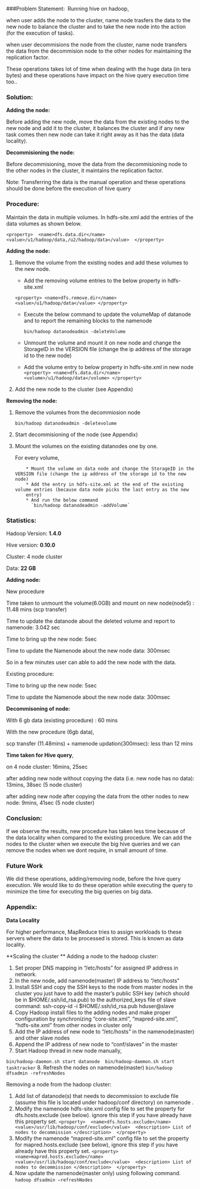###﻿Problem Statement:
﻿
Running hive on hadoop,

   when user adds the node to the cluster, name node trasfers the data to the new node to balance the cluster and to take the new node into the action (for the execution of tasks). 
   
  when user decommisions the node from the cluster, name node transfers the data from the decommision node to the other nodes for maintaining the replication factor.
  
 These operations takes lot of time when dealing with the huge data (in tera bytes) and these operations have impact on the hive query execution time too..

### Solution:

**Adding the node:**

 Before adding the new node, move the data from the existing nodes to the new node and add it to the cluster, it balances the cluster and if any new task comes then new node can take it right away as it has the data (data locality).
 
**Decommisioning the node:**

 Before decommisioning, move the data from the decommisioning node to the other nodes in the cluster, it maintains the replication factor.

Note: Transferring the data is the manual operation and these operations should be done before the execution of hive query

### Procedure:

Maintain the data in multiple volumes. In hdfs-site.xml add the entries of the data volumes as shown below.

`<property> 
  <name>dfs.data.dir</name> 
  <value>/u1/hadoop/data,/u2/hadoop/data</value> 
</property>`

**Adding the node:**

1. Remove the volume from the existing nodes and add these volumes to the new node.
	* Add the removing volume entries to the below property in hdfs-site.xml 
	
	`<property>
     <name>dfs.remove.dir</name>
     <value>/u1/hadoop/data</value>
	</property>`
   * Execute the below command to update the volumeMap of datanode and to report the remaining  blocks to the namenode
   
	  `bin/hadoop datanodeadmin -deleteVolume`
   * Unmount the volume and mount it on new node and change the StorageID in the VERSION file (change the ip address of the storage id to the new node)
   * Add the volume entry to below property in hdfs-site.xml in new node
     `<property>
        <name>dfs.data.dir</name>
        <volume>/u1/hadoop/data</volume>
      </property>`
2. Add the new node to the cluster (see Appendix)

**Removing the node:**
1. Remove the volumes from the decommiosion node 

   `bin/hadoop datanodeadmin -deletevolume`
2. Start decommisioning of the node (see Appendix)
3. Mount the volumes on the existing datanodes one by one.

	For every volume,

           * Mount the volume on data node and change the StorageID in the VERSION file (change the ip address of the storage id to the new node)
           * Add the entry in hdfs-site.xml at the end of the existing volume entries (because data node picks the last entry as the new
           entry)
           * And run the below command
             `bin/hadoop datanodeadmin -addVolume`

### Statistics:
Hadoop Version: **1.4.0**

Hive version: **0.10.0**

Cluster: 4 node cluster

Data: **22 GB**

**Adding node:**

New procedure

Time taken to unmount the volume(6.0GB) and mount on new node(node5) : 11.48 mins (scp transfer)

Time to update the datanode about the deleted volume and report to namenode:  3.042 sec

Time to bring up the new node:  5sec

Time to update the Namenode about the new node data:  300msec

So in a few minutes user can able to add the new node with the data.

Existing procedure:

Time to bring up the new node:  5sec

Time to update the Namenode about the new node data:  300msec

**Decommisoning of node:**

With 6 gb data (existing procedure) :  60 mins

With the new procedure (6gb data), 

scp transfer (11.48mins) + namenode updation(300msec): less than 12 mins 

**Time taken for Hive query**,

 on 4 node cluster: 16mins, 25sec
 
after adding new node without copying the data (i.e. new node has no data): 13mins, 38sec  (5 node cluster)

after adding new node after copying the data from the other nodes to new node: 9mins, 41sec (5 node cluster)


### Conclusion:
If we observe the results, new procedure has taken less time because of the data locality when compared to the existing procedure. We can add the nodes to the cluster when we execute the big hive queries and we can remove the nodes when we dont require, in small amount of time.


### Future Work
We did these operations, adding/removing node,  before the hive query execution. We would like to do these operation while executing the query to minimize the time for executing the big queries on big data.
    



### Appendix:
**Data Locality**

 For higher performance, MapReduce tries to assign workloads to these servers where the data to be processed is stored. This is known as data locality.
 
**Scaling the cluster **
Adding a node to the hadoop cluster: 
1. Set proper DNS mapping in “/etc/hosts” for assigned IP address in network. 
2. In the new node, add namenode(master) IP address to “/etc/hosts” 
3. Install SSH and copy the SSH keys to the node from master nodes in the cluster 
	you just have to add the master’s public SSH key (which should be in $HOME/.ssh/id\_rsa.pub) to the authorized\_keys file of slave 
   command: ssh-copy-id -i $HOME/.ssh/id_rsa.pub hduser@slave 
4. Copy Hadoop install files to the adding nodes and make proper configuration by synchronizing “core-site.xml”, “mapred-site.xml”, “hdfs-site.xml” from other nodes in cluster only 
5. Add the IP address of new node to “/etc/hosts” in the namenode(master) and other slave nodes 
6. Append the IP address of new node to “conf/slaves” in the master 
7. Start Hadoop thread in new node manually, 

 ` bin/hadoop-daemon.sh start datanode 
  bin/hadoop-daemon.sh start tasktracker `
8.  Refresh the nodes on namenode(master) 
  `bin/hadoop dfsadmin -refreshNodes `
  
Removing a node from the hadoop cluster:

1. Add list of datanode(s) that needs to decommission to exclude file (assume this file is located under hadoop/conf directory) on namenode . 
2. Modify the namenode hdfs-site.xml config file to set the property for dfs.hosts.exclude (see below). ignore this step if you have already have this property set. 
`<property> 
   <name>dfs.hosts.exclude</name> 
   <value>/usr/lib/hadoop/conf/exclude</value> 
   <description> List of nodes to decommission </description> 
</property> `
3. Modify the namenode “mapred-site.xml” config file to set the property for mapred.hosts.exclude (see below), ignore this step if you have already have this property set. 
`<property> 
   <name>mapred.hosts.exclude</name> 
   <value>/usr/lib/hadoop/conf/exclude</value> 
   <description> List of nodes to decommission </description> 
</property> `
4. Now update the namenode(master only) using following command. 
   `hadoop dfsadmin –refreshNodes `

